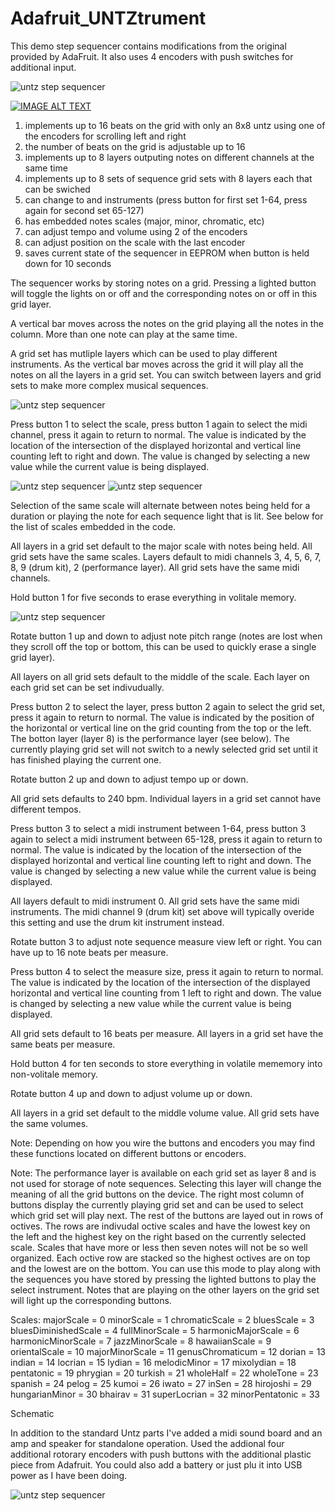 Adafruit_UNTZtrument
====================

This demo step sequencer contains modifications from the original provided by AdaFruit. It also uses 4 encoders with push switches for additional input.

![untz step sequencer](/../master/basic.gif?raw=true)

[![IMAGE ALT TEXT](http://img.youtube.com/vi/uHj4QAOieCk/0.jpg)](http://www.youtube.com/watch?v=uHj4QAOieCk "Modified UNTZ from Adafruit")

1. implements up to 16 beats on the grid with only an 8x8 untz using one of the encoders for scrolling left and right
2. the number of beats on the grid is adjustable up to 16
3. implements up to 8 layers outputing notes on different channels at the same time
4. implements up to 8 sets of sequence grid sets with 8 layers each that can be swiched
5. can change to and instruments (press button for first set 1-64, press again for second set 65-127)
6. has embedded notes scales (major, minor, chromatic, etc)
7. can adjust tempo and volume using 2 of the encoders
8. can adjust position on the scale with the last encoder
9. saves current state of the sequencer in EEPROM when button is held down for 10 seconds

The sequencer works by storing notes on a grid. Pressing a lighted button will toggle the lights on or off and the corresponding notes on or off in this grid layer.

A vertical bar moves across the notes on the grid playing all the notes in the column. More than one note can play at the same time.

A grid set has mutliple layers which can be used to play different instruments. As the vertical bar moves across the grid it will play all the notes on all the layers in a grid set. You can switch between layers and grid sets to make more complex musical sequences.

![untz step sequencer](/../master/button1.gif?raw=true)

Press button 1 to select the scale, press button 1 again to select the midi channel, press it again to return to normal. The value is indicated by the location of the intersection of the displayed horizontal and vertical line counting left to right and down. The value is changed by selecting a new value while the current value is being displayed. 

![untz step sequencer](/../master/individual.gif?raw=true) ![untz step sequencer](/../master/wholenote.gif?raw=true)

Selection of the same scale will alternate between notes being held for a duration or playing the note for each sequence light that is lit. See below for the list of scales embedded in the code.

All layers in a grid set default to the major scale with notes being held. All grid sets have the same scales.
Layers default to midi channels 3, 4, 5, 6, 7, 8, 9 (drum kit), 2 (performance layer). All grid sets have the same midi channels.

Hold button 1 for five seconds to erase everything in volitale memory.

![untz step sequencer](/../master/rotate1.gif?raw=true)

Rotate button 1 up and down to adjust note pitch range (notes are lost when they scroll off the top or bottom, this can be used to quickly erase a single grid layer).

All layers on all grid sets default to the middle of the scale. Each layer on each grid set can be set indivudually.

Press button 2 to select the layer, press button 2 again to select the grid set, press it again to return to normal. The value is indicated by the position of the horizontal or vertical line on the grid counting from the top or the left. The botton layer (layer 8) is the performance layer (see below). The currently playing grid set will not switch to a newly selected grid set until it has finished playing the current one.

Rotate button 2 up and down to adjust tempo up or down.

All grid sets defaults to 240 bpm. Individual layers in a grid set cannot have different tempos.

Press button 3 to select a midi instrument between 1-64, press button 3 again to select a midi instrument between 65-128, press it again to return to normal. The value is indicated by the location of the intersection of the displayed horizontal and vertical line counting left to right and down. The value is changed by selecting a new value while the current value is being displayed.

All layers default to midi instrument 0. All grid sets have the same midi instruments. The midi channel 9 (drum kit) set above will typically overide this setting and use the drum kit instrument instead. 

Rotate button 3 to adjust note sequence measure view left or right. You can have up to 16 note beats per measure.

Press button 4 to select the measure size, press it again to return to normal. The value is indicated by the location of the intersection of the displayed horizontal and vertical line counting from 1 left to right and down. The value is changed by selecting a new value while the current value is being displayed.

All grid sets default to 16 beats per measure. All layers in a grid set have the same beats per measure.

Hold button 4 for ten seconds to store everything in volatile mememory into non-volitale memory.

Rotate button 4 up and down to adjust volume up or down.

All layers in a grid set default to the middle volume value. All grid sets have the same volumes.

Note: Depending on how you wire the buttons and encoders you may find these functions located on different buttons or encoders.

Note: The performance layer is available on each grid set as layer 8 and is not used for storage of note sequences. Selecting this layer will change the meaning of all the grid buttons on the device. The right most column of buttons display the currently playing grid set and can be used to select which grid set will play next. The rest of the buttons are layed out in rows of octives. The rows are indivudal octive scales and have the lowest key on the left and the highest key on the right based on the currently selected scale. Scales that have more or less then seven notes will not be so well organized. Each octive row are stacked so the highest octives are on top and the lowest are on the bottom. You can use this mode to play along with the sequences you have stored by pressing the lighted buttons to play the select instrument. Notes that are playing on the other layers on the grid set will light up the corresponding buttons.

Scales:
majorScale = 0
minorScale = 1
chromaticScale = 2
bluesScale = 3
bluesDiminishedScale = 4
fullMinorScale = 5
harmonicMajorScale = 6
harmonicMinorScale = 7
jazzMinorScale = 8
hawaiianScale = 9
orientalScale = 10
majorMinorScale = 11
genusChromaticum = 12
dorian = 13
indian = 14
locrian = 15
lydian = 16
melodicMinor = 17
mixolydian = 18
pentatonic = 19
phrygian = 20
turkish = 21
wholeHalf = 22
wholeTone = 23
spanish = 24
pelog = 25
kumoi = 26
iwato = 27
inSen = 28
hirojoshi = 29
hungarianMinor = 30
bhairav = 31
superLocrian = 32
minorPentatonic = 33

Schematic

In addition to the standard Untz parts I've added a midi sound board and an amp and speaker for standalone operation. Used the addional four additional rotorary encoders with push buttons with the additional plastic piece from Adafruit. You could also add a battery or just plu it into USB power as I have been doing.

![untz step sequencer](/../master/untz_bb.png?raw=true)
